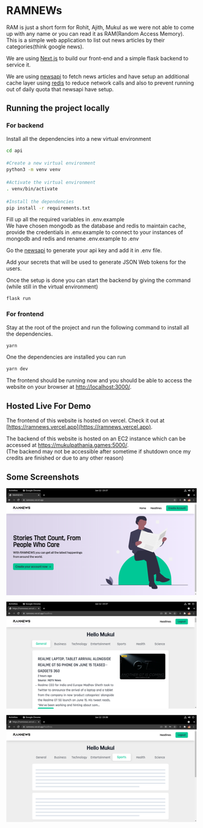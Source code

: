 # RAMNEWs

RAM is just a short form for Rohit, Ajith, Mukul as we were not able to come up with any name or you can read it as RAM(Random Access Memory).  
This is a simple web application to list out news articles by their categories(think google news).

We are using [Next.js](https://nextjs.org) to build our front-end and a simple flask backend to service it.

We are using [newsapi](https://newsapi.org/) to fetch news articles and have setup an additional cache layer using [redis](https://redis.io/) to reduce network calls and also to prevent running out of daily quota that newsapi have setup.

## Running the project locally

### For backend

Install all the dependencies into a new virtual environment

```bash
cd api

#Create a new virtual environment
python3 -m venv venv

#Activate the virtual environment
. venv/bin/activate

#Install the dependencies
pip install -r requirements.txt
```

Fill up all the required variables in .env.example  
We have chosen mongodb as the database and redis to maintain cache, provide the credentials in .env.example to connect to your instances of mongodb and redis and rename .env.example to .env

Go the [newsapi](https://newsapi.org/) to generate your api key and add it in .env file.

Add your secrets that will be used to generate JSON Web tokens for the users.

Once the setup is done you can start the backend by giving the command (while still in the virtual environment)
```bash
flask run
```

### For frontend

Stay at the root of the project and run the following command to install all the dependencies.
```bash
yarn
```

One the dependencies are installed you can run
```bash
yarn dev
```
The frontend should be running now and you should be able to access the website on your browser at [http://localhost:3000/](http://localhost:3000).


## Hosted Live For Demo
The frontend of this website is hosted on vercel.
Check it out at [https://ramnews.vercel.app](https://ramnews.vercel.app).

The backend of this website is hosted on an EC2 instance which can be accessed at https://mukulpathania.games:5000/.  
(The backend may not be accessible after sometime if shutdown once my credits are finished or due to any other reason)

## Some Screenshots
![screenshot of website](./screenshots/screenshot1.png)


![screenshot of website](./screenshots/screenshot2.png)


![screenshot of website](./screenshots/screenshot3.png)

